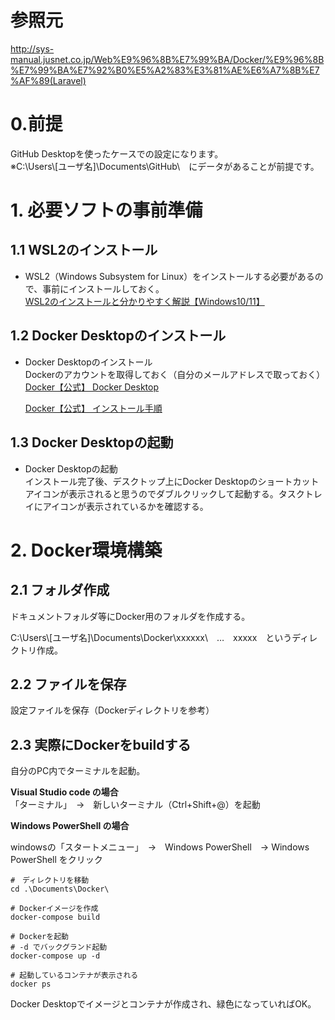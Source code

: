 # 参照元  
http://sys-manual.jusnet.co.jp/Web%E9%96%8B%E7%99%BA/Docker/%E9%96%8B%E7%99%BA%E7%92%B0%E5%A2%83%E3%81%AE%E6%A7%8B%E7%AF%89(Laravel) 

# 0.前提
GitHub Desktopを使ったケースでの設定になります。  
※C:\Users\\[ユーザ名]\Documents\GitHub\　にデータがあることが前提です。

# 1. 必要ソフトの事前準備 

## 1.1 WSL2のインストール
- WSL2（Windows Subsystem for Linux）をインストールする必要があるので、事前にインストールしておく。  
  [WSL2のインストールと分かりやすく解説【Windows10/11】](https://chigusa-web.com/blog/wsl2-win11/)

## 1.2 Docker Desktopのインストール
- Docker Desktopのインストール  
  Dockerのアカウントを取得しておく（自分のメールアドレスで取っておく）  
  [Docker【公式】 Docker Desktop](https://www.docker.com/products/docker-desktop/)

  [Docker【公式】 インストール手順](https://docs.docker.jp/docker-for-windows/install.html)

## 1.3 Docker Desktopの起動 
- Docker Desktopの起動  
インストール完了後、デスクトップ上にDocker Desktopのショートカットアイコンが表示されると思うのでダブルクリックして起動する。タスクトレイにアイコンが表示されているかを確認する。

# 2. Docker環境構築

## 2.1 フォルダ作成
ドキュメントフォルダ等にDocker用のフォルダを作成する。  

C:\Users\\[ユーザ名]\Documents\Docker\xxxxxx\　…　xxxxx　というディレクトリ作成。  

## 2.2 ファイルを保存
設定ファイルを保存（Dockerディレクトリを参考）

## 2.3 実際にDockerをbuildする

自分のPC内でターミナルを起動。  

**Visual Studio code の場合**   
「ターミナル」　->　新しいターミナル（Ctrl+Shift+@）を起動

**Windows PowerShell の場合**

windowsの「スタートメニュー」　->　Windows PowerShell　-> Windows PowerShell をクリック

```bash:
#　ディレクトリを移動
cd .\Documents\Docker\

# Dockerイメージを作成
docker-compose build

# Dockerを起動
# -d でバックグランド起動
docker-compose up -d

# 起動しているコンテナが表示される
docker ps
```
Docker Desktopでイメージとコンテナが作成され、緑色になっていればOK。
